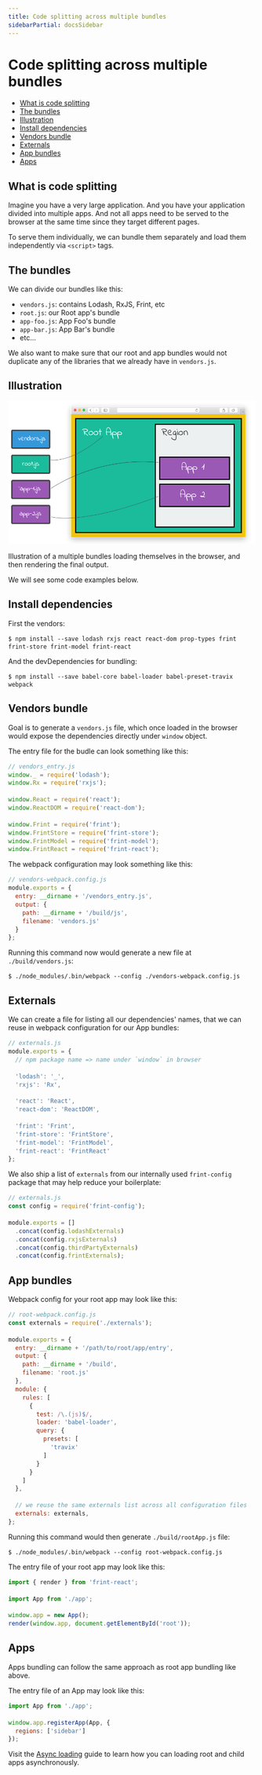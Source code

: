 ```yaml
---
title: Code splitting across multiple bundles
sidebarPartial: docsSidebar
---
```


# Code splitting across multiple bundles

<!-- MarkdownTOC depth=2 autolink=true bracket=round -->

- [What is code splitting](#what-is-code-splitting)
- [The bundles](#the-bundles)
- [Illustration](#illustration)
- [Install dependencies](#install-dependencies)
- [Vendors bundle](#vendors-bundle)
- [Externals](#externals)
- [App bundles](#app-bundles)
- [Apps](#apps)

<!-- /MarkdownTOC -->

## What is code splitting

Imagine you have a very large application. And you have your application divided into multiple apps. And not all apps need to be served to the browser at the same time since they target different pages.

To serve them individually, we can bundle them separately and load them independently via `<script>` tags.

## The bundles

We can divide our bundles like this:

* `vendors.js`: contains Lodash, RxJS, Frint, etc
* `root.js`: our Root app's bundle
* `app-foo.js`: App Foo's bundle
* `app-bar.js`: App Bar's bundle
* etc...

We also want to make sure that our root and app bundles would not duplicate any of the libraries that we already have in `vendors.js`.

## Illustration

![code splitting](/img/frint-code-splitting.png)

Illustration of a multiple bundles loading themselves in the browser, and then rendering the final output.

We will see some code examples below.

## Install dependencies

First the vendors:

```
$ npm install --save lodash rxjs react react-dom prop-types frint frint-store frint-model frint-react
```

And the devDependencies for bundling:

```
$ npm install --save babel-core babel-loader babel-preset-travix webpack
```

## Vendors bundle

Goal is to generate a `vendors.js` file, which once loaded in the browser would expose the dependencies directly under `window` object.

The entry file for the budle can look something like this:

```js
// vendors_entry.js
window._ = require('lodash');
window.Rx = require('rxjs');

window.React = require('react');
window.ReactDOM = require('react-dom');

window.Frint = require('frint');
window.FrintStore = require('frint-store');
window.FrintModel = require('frint-model');
window.FrintReact = require('frint-react');
```

The webpack configuration may look something like this:

```js
// vendors-webpack.config.js
module.exports = {
  entry: __dirname + '/vendors_entry.js',
  output: {
    path: __dirname + '/build/js',
    filename: 'vendors.js'
  }
};
```

Running this command now would generate a new file at `./build/vendors.js`:

```
$ ./node_modules/.bin/webpack --config ./vendors-webpack.config.js
```

## Externals

We can create a file for listing all our dependencies' names, that we can reuse in webpack configuration for our App bundles:

```js
// externals.js
module.exports = {
  // npm package name => name under `window` in browser

  'lodash': '_',
  'rxjs': 'Rx',

  'react': 'React',
  'react-dom': 'ReactDOM',

  'frint': 'Frint',
  'frint-store': 'FrintStore',
  'frint-model': 'FrintModel',
  'frint-react': 'FrintReact'
};
```

We also ship a list of `externals` from our internally used `frint-config` package that may help reduce your boilerplate:

```js
// externals.js
const config = require('frint-config');

module.exports = []
  .concat(config.lodashExternals)
  .concat(config.rxjsExternals)
  .concat(config.thirdPartyExternals)
  .concat(config.frintExternals);
```

## App bundles

Webpack config for your root app may look like this:

```js
// root-webpack.config.js
const externals = require('./externals');

module.exports = {
  entry: __dirname + '/path/to/root/app/entry',
  output: {
    path: __dirname + '/build',
    filename: 'root.js'
  },
  module: {
    rules: [
      {
        test: /\.(js)$/,
        loader: 'babel-loader',
        query: {
          presets: [
            'travix'
          ]
        }
      }
    ]
  },

  // we reuse the same externals list across all configuration files
  externals: externals,
};
```

Running this command would then generate `./build/rootApp.js` file:

```
$ ./node_modules/.bin/webpack --config root-webpack.config.js
```

The entry file of your root app may look like this:

```js
import { render } from 'frint-react';

import App from './app';

window.app = new App();
render(window.app, document.getElementById('root'));
```

## Apps

Apps bundling can follow the same approach as root app bundling like above.

The entry file of an App may look like this:

```js
import App from './app';

window.app.registerApp(App, {
  regions: ['sidebar']
});
```

Visit the [Async loading](/guides/async-loading) guide to learn how you can
loading root and child apps asynchronously.
